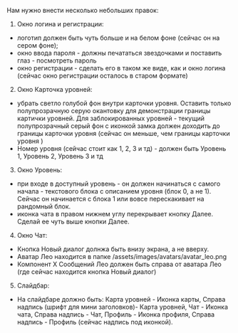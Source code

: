 Нам нужно внести несколько небольших правок:
1. Окно логина и регистрации:
- логотип должен быть чуть больше и на белом фоне (сейчас он на сером фоне);
- окно ввода пароля - должны печататься звездочками и поставить глаз - посмотреть пароль
- окно регистрации - сделать его в таком же виде, как и окно логина (сейчас окно регистрации осталось в старом формате)
2. Окно Карточка уровней:
- убрать светло голубой фон внутри карточки уровня. Оставить только полупрозрачную серую окантовку для демонстрации границы картички уровней. Для заблокированных уровней - текущий полупрозрачный серый фон с иконкой замка должен доходить до границы карточки уровня (сейчас он меньше, чем границы карточки уровня )
- Номер уровня (сейчас стоит как 1, 2, 3 и тд) - должен быть Уровень 1, Уровень 2, Уровень 3 и тд
3. Окно Уровень:
- при входе в доступный уровень - он должен начинаться с самого начала - текстового блока с описанием уровня (блок 0, а не 1). Сейчас он начинается с блока 1 или вовсе перескакивает на рандомный блок. 
- иконка чата в правом нижнем углу перекрывает кнопку Далее. Сделай ее чуть выше кнопки Далее.
4. Окно Чат:
- Кнопка Новый диалог долнжа быть внизу экрана, а не вверху.
- Аватар Лео находится в папке /assets/images/avatars/avatar_leo.png
- Компонент Х Сообщений Лео должен быть справа от аватара Лео (где сейчас находится кнопка Новый диалог)
5. Слайдбар:
- На слайдбаре должно быть: Карта уровней - Иконка карты, Справа надпись (шрифт для мини заголовков)- Карта уровней, Чат - Иконка чата, Справа надпись - Чат, Профиль - Иконка профиля, Справа надпись - Профиль (сейчас надпись под иконкой). 